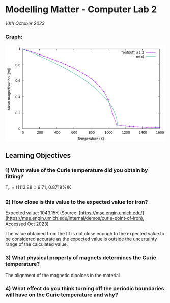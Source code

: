 # **Modelling Matter - Computer Lab 2**
*10th October 2023*

### **Graph:**
![Image of Graph](https://github.com/JamboPE/physics-modelling-matter/blob/main/2023-10-10/curie/Plotted_graph.png?raw=true)

## Learning Objectives

### **1) What value of the Curie temperature did you obtain by fitting?**
T<sub>c</sub> = (1113.88 ± 9.71, 0.8718%)K
       
### 2) **How close is this value to the expected value for iron?**
Expected value: 1043.15K (Source: [https://mse.engin.umich.edu/](https://mse.engin.umich.edu/internal/demos/curie-point-of-iron), Accessed Oct 2023)

The value obtained from the fit is not close enough to the expected value to be considered accurate as the expected value is outside the uncertainty range of the calculated value.

### 3) **What physical property of magnets determines the Curie temperature?**
The alignment of the magnetic dipoloes in the material

### 4) **What effect do you think turning off the periodic boundaries will have on the Curie temperature and why?**
